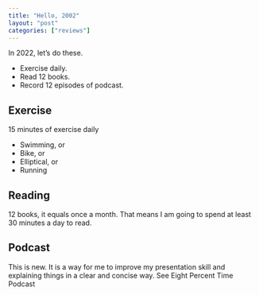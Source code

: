 ```yaml
---
title: "Hello, 2002"
layout: "post"
categories: ["reviews"]
---
```


In 2022, let’s do these.

- Exercise daily.
- Read 12 books.
- Record 12 episodes of podcast.

## Exercise
15 minutes of exercise daily

- Swimming, or
- Bike, or
- Elliptical, or
- Running

## Reading

12 books, it equals once a month. That means I am going to spend at least 30 minutes a day to read.

## Podcast

This is new. It is a way for me to improve my presentation skill and explaining things in a clear and concise way. See Eight Percent Time Podcast

